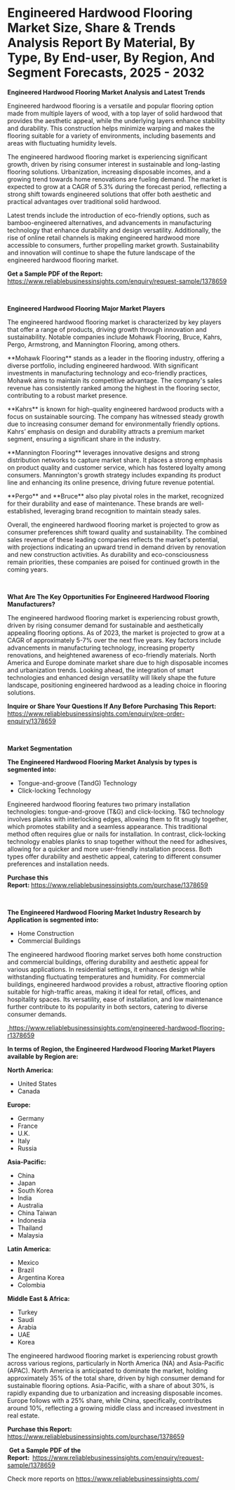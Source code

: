 <p><h1>Engineered Hardwood Flooring Market Size, Share & Trends Analysis Report By Material, By Type, By End-user, By Region, And Segment Forecasts, 2025 - 2032</h1></p><p><strong>Engineered Hardwood Flooring Market Analysis and Latest Trends</strong></p>
<p><p>Engineered hardwood flooring is a versatile and popular flooring option made from multiple layers of wood, with a top layer of solid hardwood that provides the aesthetic appeal, while the underlying layers enhance stability and durability. This construction helps minimize warping and makes the flooring suitable for a variety of environments, including basements and areas with fluctuating humidity levels.</p><p>The engineered hardwood flooring market is experiencing significant growth, driven by rising consumer interest in sustainable and long-lasting flooring solutions. Urbanization, increasing disposable incomes, and a growing trend towards home renovations are fueling demand. The market is expected to grow at a CAGR of 5.3% during the forecast period, reflecting a strong shift towards engineered solutions that offer both aesthetic and practical advantages over traditional solid hardwood.</p><p>Latest trends include the introduction of eco-friendly options, such as bamboo-engineered alternatives, and advancements in manufacturing technology that enhance durability and design versatility. Additionally, the rise of online retail channels is making engineered hardwood more accessible to consumers, further propelling market growth. Sustainability and innovation will continue to shape the future landscape of the engineered hardwood flooring market.</p></p>
<p><strong>Get a Sample PDF of the Report:&nbsp;</strong> <a href="https://www.reliablebusinessinsights.com/enquiry/request-sample/1378659?utm_campaign=97&utm_medium=2&utm_source=Github&utm_content=ia&utm_term=30012025&utm_id=engineered-hardwood-flooring">https://www.reliablebusinessinsights.com/enquiry/request-sample/1378659</a></p>
<p>&nbsp;</p>
<p><strong>Engineered Hardwood Flooring Major Market Players</strong></p>
<p><p>The engineered hardwood flooring market is characterized by key players that offer a range of products, driving growth through innovation and sustainability. Notable companies include Mohawk Flooring, Bruce, Kahrs, Pergo, Armstrong, and Mannington Flooring, among others.</p><p>**Mohawk Flooring** stands as a leader in the flooring industry, offering a diverse portfolio, including engineered hardwood. With significant investments in manufacturing technology and eco-friendly practices, Mohawk aims to maintain its competitive advantage. The company's sales revenue has consistently ranked among the highest in the flooring sector, contributing to a robust market presence.</p><p>**Kahrs** is known for high-quality engineered hardwood products with a focus on sustainable sourcing. The company has witnessed steady growth due to increasing consumer demand for environmentally friendly options. Kahrs’ emphasis on design and durability attracts a premium market segment, ensuring a significant share in the industry.</p><p>**Mannington Flooring** leverages innovative designs and strong distribution networks to capture market share. It places a strong emphasis on product quality and customer service, which has fostered loyalty among consumers. Mannington's growth strategy includes expanding its product line and enhancing its online presence, driving future revenue potential.</p><p>**Pergo** and **Bruce** also play pivotal roles in the market, recognized for their durability and ease of maintenance. These brands are well-established, leveraging brand recognition to maintain steady sales.</p><p>Overall, the engineered hardwood flooring market is projected to grow as consumer preferences shift toward quality and sustainability. The combined sales revenue of these leading companies reflects the market's potential, with projections indicating an upward trend in demand driven by renovation and new construction activities. As durability and eco-consciousness remain priorities, these companies are poised for continued growth in the coming years.</p></p>
<p>&nbsp;</p>
<p><strong>What Are The Key Opportunities For Engineered Hardwood Flooring Manufacturers?</strong></p>
<p><p>The engineered hardwood flooring market is experiencing robust growth, driven by rising consumer demand for sustainable and aesthetically appealing flooring options. As of 2023, the market is projected to grow at a CAGR of approximately 5-7% over the next five years. Key factors include advancements in manufacturing technology, increasing property renovations, and heightened awareness of eco-friendly materials. North America and Europe dominate market share due to high disposable incomes and urbanization trends. Looking ahead, the integration of smart technologies and enhanced design versatility will likely shape the future landscape, positioning engineered hardwood as a leading choice in flooring solutions.</p></p>
<p><strong>Inquire or Share Your Questions If Any Before Purchasing This Report:</strong> <a href="https://www.reliablebusinessinsights.com/enquiry/pre-order-enquiry/1378659?utm_campaign=97&utm_medium=2&utm_source=Github&utm_content=ia&utm_term=30012025&utm_id=engineered-hardwood-flooring">https://www.reliablebusinessinsights.com/enquiry/pre-order-enquiry/1378659</a></p>
<p>&nbsp;</p>
<p><strong>Market Segmentation</strong></p>
<p><strong>The Engineered Hardwood Flooring Market Analysis by types is segmented into:</strong></p>
<p><ul><li>Tongue-and-groove (TandG) Technology</li><li>Click-locking Technology</li></ul></p>
<p><p>Engineered hardwood flooring features two primary installation technologies: tongue-and-groove (T&G) and click-locking. T&G technology involves planks with interlocking edges, allowing them to fit snugly together, which promotes stability and a seamless appearance. This traditional method often requires glue or nails for installation. In contrast, click-locking technology enables planks to snap together without the need for adhesives, allowing for a quicker and more user-friendly installation process. Both types offer durability and aesthetic appeal, catering to different consumer preferences and installation needs.</p></p>
<p><strong>Purchase this Report:&nbsp;</strong><a href="https://www.reliablebusinessinsights.com/purchase/1378659?utm_campaign=97&utm_medium=2&utm_source=Github&utm_content=ia&utm_term=30012025&utm_id=engineered-hardwood-flooring">https://www.reliablebusinessinsights.com/purchase/1378659</a></p>
<p>&nbsp;</p>
<p><strong>The Engineered Hardwood Flooring Market Industry Research by Application is segmented into:</strong></p>
<p><ul><li>Home Construction</li><li>Commercial Buildings</li></ul></p>
<p><p>The engineered hardwood flooring market serves both home construction and commercial buildings, offering durability and aesthetic appeal for various applications. In residential settings, it enhances design while withstanding fluctuating temperatures and humidity. For commercial buildings, engineered hardwood provides a robust, attractive flooring option suitable for high-traffic areas, making it ideal for retail, offices, and hospitality spaces. Its versatility, ease of installation, and low maintenance further contribute to its popularity in both sectors, catering to diverse consumer demands.</p></p>
<p><a href="https://www.reliablebusinessinsights.com/engineered-hardwood-flooring-r1378659?utm_campaign=97&utm_medium=2&utm_source=Github&utm_content=ia&utm_term=30012025&utm_id=engineered-hardwood-flooring">&nbsp;https://www.reliablebusinessinsights.com/engineered-hardwood-flooring-r1378659</a></p>
<p><strong>In terms of Region, the Engineered Hardwood Flooring Market Players available by Region are:</strong></p>
<p>
    <p> <strong> North America: </strong>
        <ul>
            <li>United States</li>
            <li>Canada</li>
        </ul>
        </p> 
    <p> <strong> Europe: </strong>
        <ul>
            <li>Germany</li>
            <li>France</li>
            <li>U.K.</li>
            <li>Italy</li>
            <li>Russia</li>
        </ul>
        </p> 
    <p> <strong> Asia-Pacific: </strong>
        <ul>
            <li>China</li>
            <li>Japan</li>
            <li>South Korea</li>
            <li>India</li>
            <li>Australia</li>
            <li>China Taiwan</li>
            <li>Indonesia</li>
            <li>Thailand</li>
            <li>Malaysia</li>
        </ul>
        </p> 
    <p> <strong> Latin America: </strong>
        <ul>
            <li>Mexico</li>
            <li>Brazil</li>
            <li>Argentina Korea</li>
            <li>Colombia</li>
        </ul>
        </p> 
    <p> <strong> Middle East & Africa: </strong>
        <ul>
            <li>Turkey</li>
            <li>Saudi</li>
            <li>Arabia</li>
            <li>UAE</li>
            <li>Korea</li>
        </ul>
    </p>
    </p>
<p><p>The engineered hardwood flooring market is experiencing robust growth across various regions, particularly in North America (NA) and Asia-Pacific (APAC). North America is anticipated to dominate the market, holding approximately 35% of the total share, driven by high consumer demand for sustainable flooring options. Asia-Pacific, with a share of about 30%, is rapidly expanding due to urbanization and increasing disposable incomes. Europe follows with a 25% share, while China, specifically, contributes around 10%, reflecting a growing middle class and increased investment in real estate.</p></p>
<p><strong>Purchase this Report: </strong><a href="https://www.reliablebusinessinsights.com/purchase/1378659?utm_campaign=97&utm_medium=2&utm_source=Github&utm_content=ia&utm_term=30012025&utm_id=engineered-hardwood-flooring">https://www.reliablebusinessinsights.com/purchase/1378659</a></p>
<p>&nbsp;<strong>Get a Sample PDF of the Report:&nbsp;&nbsp;</strong><a href="https://www.reliablebusinessinsights.com/enquiry/request-sample/1378659?utm_campaign=97&utm_medium=2&utm_source=Github&utm_content=ia&utm_term=30012025&utm_id=engineered-hardwood-flooring">https://www.reliablebusinessinsights.com/enquiry/request-sample/1378659</a></p>
<p><strong></strong></p>
<p>Check more reports on <a href="https://www.reliablebusinessinsights.com/?utm_campaign=97&utm_medium=2&utm_source=Github&utm_content=ia&utm_term=30012025&utm_id=engineered-hardwood-flooring">https://www.reliablebusinessinsights.com/</a></p>